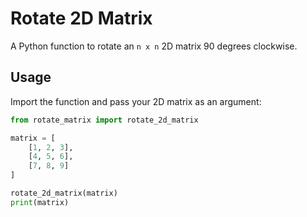 # Rotate 2D Matrix

A Python function to rotate an `n x n` 2D matrix 90 degrees clockwise.

## Usage

Import the function and pass your 2D matrix as an argument:

```python
from rotate_matrix import rotate_2d_matrix

matrix = [
    [1, 2, 3],
    [4, 5, 6],
    [7, 8, 9]
]

rotate_2d_matrix(matrix)
print(matrix)
